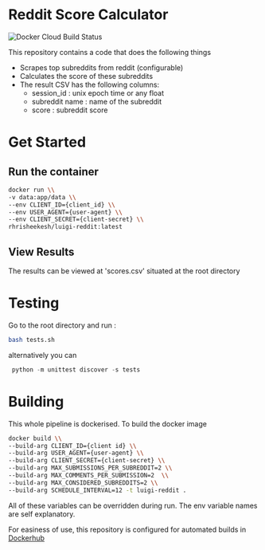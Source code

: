 # Reddit Score Calculator

![Docker Cloud Build Status](https://img.shields.io/docker/cloud/build/rhrisheekesh/luigi-reddit)

This repository contains a code that does the following things

  - Scrapes top subreddits from reddit (configurable)
  - Calculates the score of these subreddits
  - The result CSV has the following columns: 
    - session_id : unix epoch time or any float
    - subreddit name : name of the subreddit
    - score : subreddit score

# Get Started
## Run the container

```sh
docker run \\
-v data:app/data \\
--env CLIENT_ID={client_id} \\
--env USER_AGENT={user-agent} \\
--env CLIENT_SECRET={client-secret} \\
rhrisheekesh/luigi-reddit:latest
```
## View Results
The results can be viewed at 'scores.csv' situated at the root directory
# Testing

Go to the root directory and run :
```sh
bash tests.sh 
```
alternatively you can

```python
 python -m unittest discover -s tests
```

# Building

This whole pipeline is dockerised. To build the docker image
```sh
docker build \\
--build-arg CLIENT_ID={client id} \\
--build-arg USER_AGENT={user-agent} \\
--build-arg CLIENT_SECRET={client-secret} \\
--build-arg MAX_SUBMISSIONS_PER_SUBREDDIT=2 \\
--build-arg MAX_COMMENTS_PER_SUBMISSION=2  \\
--build-arg MAX_CONSIDERED_SUBREDDITS=2 \\
--build-arg SCHEDULE_INTERVAL=12 -t luigi-reddit .
```
All of these variables can be overridden during run. The env variable names are self explanatory. 

For easiness of use, this repository is configured for automated builds in [Dockerhub](https://hub.docker.com/repository/docker/rhrisheekesh/luigi-reddit)

